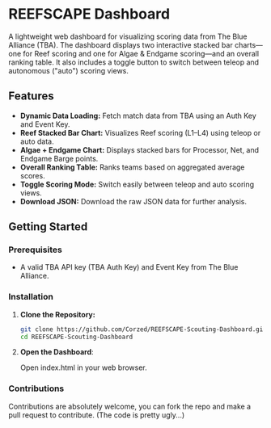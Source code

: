 # REEFSCAPE Dashboard

A lightweight web dashboard for visualizing scoring data from The Blue Alliance (TBA). The dashboard displays two interactive stacked bar charts—one for Reef scoring and one for Algae & Endgame scoring—and an overall ranking table. It also includes a toggle button to switch between teleop and autonomous ("auto") scoring views.

## Features

- **Dynamic Data Loading:** Fetch match data from TBA using an Auth Key and Event Key.
- **Reef Stacked Bar Chart:** Visualizes Reef scoring (L1–L4) using teleop or auto data.
- **Algae + Endgame Chart:** Displays stacked bars for Processor, Net, and Endgame Barge points.
- **Overall Ranking Table:** Ranks teams based on aggregated average scores.
- **Toggle Scoring Mode:** Switch easily between teleop and auto scoring views.
- **Download JSON:** Download the raw JSON data for further analysis.

## Getting Started

### Prerequisites

- A valid TBA API key (TBA Auth Key) and Event Key from The Blue Alliance.

### Installation

1. **Clone the Repository:**

   ```bash
   git clone https://github.com/Corzed/REEFSCAPE-Scouting-Dashboard.git
   cd REEFSCAPE-Scouting-Dashboard
   ```
2. **Open the Dashboard**:
   
   Open index.html in your web browser.

### Contributions
Contributions are absolutely welcome, you can fork the repo and make a pull request to contribute.
(The code is pretty ugly...)

